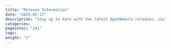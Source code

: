 ```yaml
---
title: "Release Information"
date: "2025-02-17"
description: "Stay up to date with the latest OpenNebula releases, including platform-specific notes, known issues, and compatibility details for both Enterprise Edition (EE) and Community Edition (CE)"
categories:
pageintoc: "241"
tags:
weight: "1"
---
```


<a id="release-information"></a>

<!--# Release Information -->
